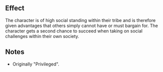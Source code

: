 ## Effect
The character is of high social standing within their tribe and is therefore given advantages that others simply cannot have or must bargain for. The character gets a second chance to succeed when taking on social challenges within their own society.
## Notes
* Originally "Privileged".